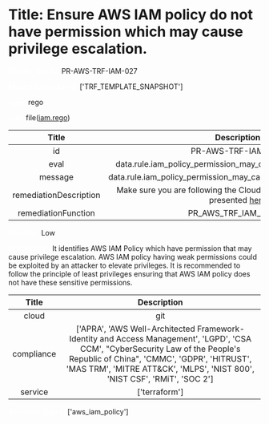 



# Title: Ensure AWS IAM policy do not have permission which may cause privilege escalation.


***<font color="white">Master Test Id:</font>*** PR-AWS-TRF-IAM-027

***<font color="white">Master Snapshot Id:</font>*** ['TRF_TEMPLATE_SNAPSHOT']

***<font color="white">type:</font>*** rego

***<font color="white">rule:</font>*** file([iam.rego])  
  
  
  
  

|Title|Description|
| :---: | :---: |
|id|PR-AWS-TRF-IAM-027|
|eval|data.rule.iam_policy_permission_may_cause_privilege_escalation|
|message|data.rule.iam_policy_permission_may_cause_privilege_escalation_err|
|remediationDescription|Make sure you are following the Cloudformation template format presented <a href='https://registry.terraform.io/providers/hashicorp/aws/latest/docs/resources/iam_policy' target='_blank'>here</a>|
|remediationFunction|PR_AWS_TRF_IAM_027.py|


***<font color="white">Severity:</font>*** Low

***<font color="white">Description:</font>*** It identifies AWS IAM Policy which have permission that may cause privilege escalation. AWS IAM policy having weak permissions could be exploited by an attacker to elevate privileges. It is recommended to follow the principle of least privileges ensuring that AWS IAM policy does not have these sensitive permissions.  
  
  

|Title|Description|
| :---: | :---: |
|cloud|git|
|compliance|['APRA', 'AWS Well-Architected Framework-Identity and Access Management', 'LGPD', 'CSA CCM', "CyberSecurity Law of the People's Republic of China", 'CMMC', 'GDPR', 'HITRUST', 'MAS TRM', 'MITRE ATT&CK', 'MLPS', 'NIST 800', 'NIST CSF', 'RMiT', 'SOC 2']|
|service|['terraform']|


***<font color="white">Resource Types:</font>*** ['aws_iam_policy']


[iam.rego]: https://github.com/prancer-io/prancer-compliance-test/tree/master/aws/terraform/iam.rego
